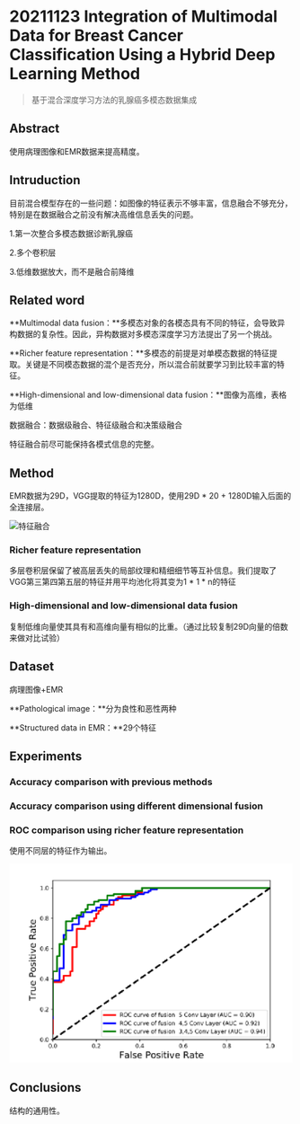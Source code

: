 # 20211123 Integration of Multimodal Data for Breast Cancer Classification Using a Hybrid Deep Learning Method

> 基于混合深度学习方法的乳腺癌多模态数据集成

## Abstract

使用病理图像和EMR数据来提高精度。

## Intruduction

目前混合模型存在的一些问题：如图像的特征表示不够丰富，信息融合不够充分，特别是在数据融合之前没有解决高维信息丢失的问题。

1.第一次整合多模态数据诊断乳腺癌

2.多个卷积层

3.低维数据放大，而不是融合前降维

## Related word

**Multimodal data fusion：**多模态对象的各模态具有不同的特征，会导致异构数据的复杂性。因此，异构数据对多模态深度学习方法提出了另一个挑战。

**Richer  feature  representation：**多模态的前提是对单模态数据的特征提取。关键是不同模态数据的混个是否充分，所以混合前就要学习到比较丰富的特征。

**High-dimensional and low-dimensional data fusion：**图像为高维，表格为低维

数据融合：数据级融合、特征级融合和决策级融合

特征融合前尽可能保持各模式信息的完整。

## Method

EMR数据为29D，VGG提取的特征为1280D，使用29D * 20 + 1280D输入后面的全连接层。

![特征融合](/pic/特征融合.jpg)

### Richer feature representation 

 多层卷积层保留了被高层丢失的局部纹理和精细细节等互补信息。我们提取了VGG第三第四第五层的特征并用平均池化将其变为1 * 1 * n的特征

### High-dimensional and low-dimensional data fusion

复制低维向量使其具有和高维向量有相似的比重。（通过比较复制29D向量的倍数来做对比试验）

## Dataset

病理图像+EMR

**Pathological  image：**分为良性和恶性两种

**Structured data in EMR：**29个特征

## Experiments 

### Accuracy comparison with previous methods

### Accuracy comparison using different dimensional fusion

### ROC comparison using richer feature representation

使用不同层的特征作为输出。

![使用多层VGG的特征](pic/使用多层VGG的特征.jpg)

## Conclusions

结构的通用性。

